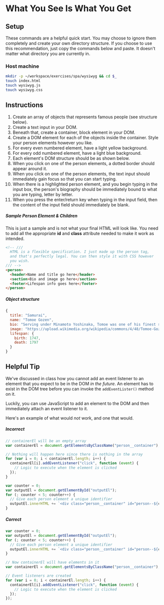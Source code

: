 # What You See Is What You Get

## Setup

These commands are a helpful quick start. You may choose to ignore them completely and create your own directory structure. If you choose to use this recommendation, just copy the commands below and paste. It doesn't matter what directory you are currently in.

### Host machine

```bash
mkdir -p ~/workspace/exercises/spa/wysiwyg && cd $_
touch index.html
touch wysiwyg.js
touch wysiwyg.css
```

## Instructions

1. Create an array of objects that represents famous people (see structure below).
1. Create a text input in your DOM.
1. Beneath that, create a container, block element in your DOM.
1. Create a DOM element for each of the objects inside the container. Style your person elements however you like.
1. For every even numbered element, have a light yellow background.
1. For every odd numbered element, have a light blue background.
1. Each element's DOM structure should be as shown below.
1. When you click on one of the person elements, a dotted border should appear around it.
1. When you click on one of the person elements, the text input should immediately gain focus so that you can start typing.
1. When there is a highlighted person element, and you begin typing in the input box, the person's biography should be immediately bound to what you are typing, letter by letter.
1. When you press the enter/return key when typing in the input field, then the content of the input field should immediately be blank.


##### Sample Person Element & Children

This is just a sample and is not what your final HTML will look like. You need to add all the appropriate **id** and **class** attribute needed to make it work as intended.

```html
<!-- ///
  HTML is a flexible specification. I just made up the person tag,
  and that's perfectly legal. You can then style it with CSS however
  you wish.
/// -->
<person>
  <header>Name and title go here</header>
  <section>Bio and image go here</section>
  <footer>Lifespan info goes here</footer>
</person>
```

##### Object structure

```js
{
  title: "Samurai",
  name: "Tomoe Gozen",
  bio: "Serving under Minamoto Yoshinaka, Tomoe was one of his finest soldiers, and her skills in battle dwarfed many of those held by even the strongest men in her unit.",
  image: "https://upload.wikimedia.org/wikipedia/commons/4/48/Tomoe-Gozen.jpg"
  lifespan: {
    birth: 1747,
    death: 1797
  }
}
```

## Helpful Tip

We've discussed in class how you cannot add an event listener to an element that you expect to be in the DOM *in the future*. An element has to exist in the DOM tree before you can invoke the `addEventLister()` method on it.

Luckily, you can use JavaScript to add an element to the DOM and then immediately attach an event listener to it.

Here's an example of what would *not* work, and one that would.

##### Incorrect

```js
// containerEl will be an empty array
var containerEl = document.getElementsByClassName("person__container");

// Nothing will happen here since there is nothing in the array
for (var i = 0; i < containerEl.length; i++) {
  containerEl[i].addEventListener("click", function (event) {
    // Logic to execute when the element is clicked
  });
}

var counter = 0;
var outputEl = document.getElementById("outputEl");
for (; counter < 5; counter++) {
  // Give each person element a unique identifier
  outputEl.innerHTML += `<div class="person__container" id="person--${counter}"></div>`;
}
```

##### Correct

```js
var counter = 0;
var outputEl = document.getElementById("outputEl");
for (; counter < 5; counter++) {
  // Give each person element a unique identifier
  outputEl.innerHTML += `<div class="person__container" id="person--${counter}"></div>`;
}

// Now containerEl will have elements in it
var containerEl = document.getElementsByClassName("person__container");

// Event listeners are created
for (var i = 0; i < containerEl.length; i++) {
  containerEl[i].addEventListener("click", function (event) {
    // Logic to execute when the element is clicked
  });
});

```
